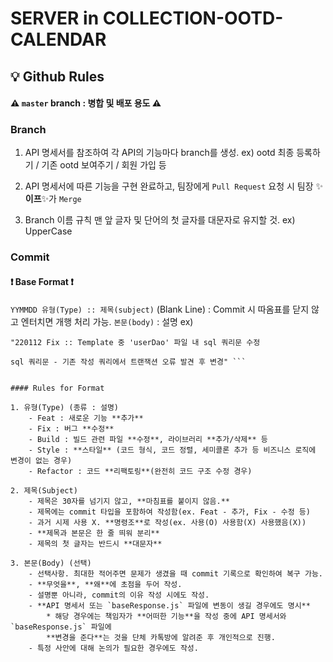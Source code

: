 # SERVER in COLLECTION-OOTD-CALENDAR



## 💡 Github Rules

#### ⚠ `master` branch : 병합 및 배포 용도 ⚠


### Branch

1. API 명세서를 참조하여 각 API의 기능마다 branch를 생성.
ex) ootd 최종 등록하기 / 기존 ootd 보여주기 / 회원 가입 등

2. API 명세서에 따른 기능을 구현 완료하고, 팀장에게 `Pull Request` 요청 시 팀장 ✨**이프**✨가 `Merge`

3. Branch 이름 규칙
맨 앞 글자 및 단어의 첫 글자를 대문자로 유지할 것.
ex) UpperCase



### Commit

#### ❗ Base Format ❗

`YYMMDD 유형(Type) :: 제목(subject)`
(Blank Line) : Commit 시 따옴표를 닫지 않고 엔터치면 개행 처리 가능.
`본문(body)` : 설명
ex)
``` git commit -m
"220112 Fix :: Template 중 'userDao' 파일 내 sql 쿼리문 수정

sql 쿼리문 - 기존 작성 쿼리에서 트랜잭션 오류 발견 후 변경" ```


#### Rules for Format

1. 유형(Type) (종류 : 설명)
    - Feat : 새로운 기능 **추가**
    - Fix : 버그 **수정**
    - Build : 빌드 관련 파일 **수정**, 라이브러리 **추가/삭제** 등
    - Style : **스타일** (코드 형식, 코드 정렬, 세미콜론 추가 등 비즈니스 로직에 변경이 없는 경우)
    - Refactor : 코드 **리팩토링**(완전히 코드 구조 수정 경우)

2. 제목(Subject)
    - 제목은 30자를 넘기지 않고, **마침표를 붙이지 않음.**
    - 제목에는 commit 타입을 포함하여 작성함(ex. Feat - 추가, Fix - 수정 등)
    - 과거 시제 사용 X. **명령조**로 작성(ex. 사용(O) 사용함(X) 사용했음(X))
    - **제목과 본문은 한 줄 띄워 분리**
    - 제목의 첫 글자는 반드시 **대문자**

3. 본문(Body) (선택)
    - 선택사항. 최대한 적어주면 문제가 생겼을 때 commit 기록으로 확인하여 복구 가능.
    - **무엇을**, **왜**에 초점을 두어 작성.
    - 설명뿐 아니라, commit의 이유 작성 시에도 작성.
    - **API 명세서 또는 `baseResponse.js` 파일에 변동이 생길 경우에도 명시**
        * 해당 경우에는 책임자가 **어떠한 기능**을 작성 중에 API 명세서와 `baseResponse.js` 파일에
        **변경을 준다**는 것을 단체 카톡방에 알려준 후 개인적으로 진행.
    - 특정 사안에 대해 논의가 필요한 경우에도 작성.
